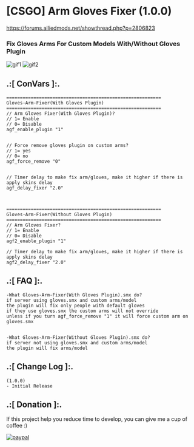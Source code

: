 # [CSGO] Arm Gloves Fixer (1.0.0)
https://forums.alliedmods.net/showthread.php?p=2806823

### Fix Gloves Arms For Custom Models With/Without Gloves Plugin

![gif1](https://github.com/oqyh/CSGO-Arm-Gloves-Fixer/assets/48490385/0d925d19-32a0-4fb7-ad1e-c85b90fca1ad)
![gif2](https://github.com/oqyh/CSGO-Arm-Gloves-Fixer/assets/48490385/d0d84955-f99a-4873-93fa-c75127407d91)


## .:[ ConVars ]:.
```
=========================================================
Gloves-Arm-Fixer(With Gloves Plugin)
=========================================================
// Arm Gloves Fixer(With Gloves Plugin)?
// 1= Enable 
// 0= Disable
agf_enable_plugin "1"


// Force remove gloves plugin on custom arms?
// 1= yes 
// 0= no
agf_force_remove "0"


// Timer delay to make fix arm/gloves, make it higher if there is apply skins delay
agf_delay_fixer "2.0"



=========================================================
Gloves-Arm-Fixer(Without Gloves Plugin)
=========================================================
// Arm Gloves Fixer?
// 1= Enable 
// 0= Disable
agf2_enable_plugin "1"

// Timer delay to make fix arm/gloves, make it higher if there is apply skins delay
agf2_delay_fixer "2.0"
```

## .:[ FAQ ]:.
```
-What Gloves-Arm-Fixer(With Gloves Plugin).smx do?
if server using gloves.smx and custom arms/model
the plugin will fix only people with default gloves
if they use gloves.smx the custom arms will not override
unless if you turn agf_force_remove "1" it will force custom arm on gloves.smx


-What Gloves-Arm-Fixer(Without Gloves Plugin).smx do?
if server not using gloves.smx and custom arms/model
the plugin will fix arms/model
```

## .:[ Change Log ]:.
```
(1.0.0)
- Initial Release
```

## .:[ Donation ]:.

If this project help you reduce time to develop, you can give me a cup of coffee :)

[![paypal](https://www.paypalobjects.com/en_US/i/btn/btn_donateCC_LG.gif)](https://paypal.me/oQYh)
